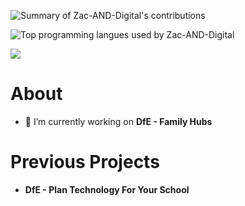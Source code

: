 ![Summary of Zac-AND-Digital's contributions](http://github-profile-summary-cards.vercel.app/api/cards/profile-details?username=Zac-AND-Digital&theme=radical)

![Top programming langues used by Zac-AND-Digital](http://github-profile-summary-cards.vercel.app/api/cards/most-commit-language?username=Zac-AND-Digital&theme=radical&exclude=)

![](http://github-profile-summary-cards.vercel.app/api/cards/stats?username=Zac-AND-Digital&theme=radical)

# About

- 🔭 I’m currently working on **DfE - Family Hubs**

# Previous Projects

- **DfE - Plan Technology For Your School**
